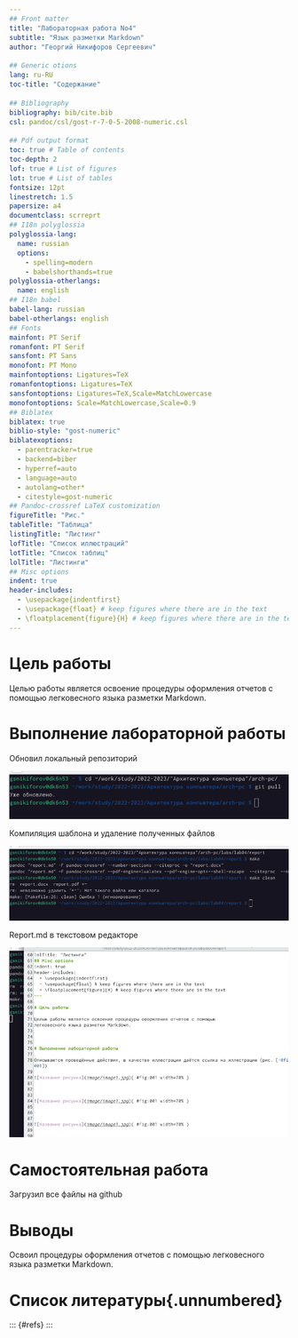 ```yaml
---
## Front matter
title: "Лабораторная работа No4"
subtitle: "Язык разметки Markdown"
author: "Георгий Никифоров Сергеевич"

## Generic otions
lang: ru-RU
toc-title: "Содержание"

## Bibliography
bibliography: bib/cite.bib
csl: pandoc/csl/gost-r-7-0-5-2008-numeric.csl

## Pdf output format
toc: true # Table of contents
toc-depth: 2
lof: true # List of figures
lot: true # List of tables
fontsize: 12pt
linestretch: 1.5
papersize: a4
documentclass: scrreprt
## I18n polyglossia
polyglossia-lang:
  name: russian
  options:
	- spelling=modern
	- babelshorthands=true
polyglossia-otherlangs:
  name: english
## I18n babel
babel-lang: russian
babel-otherlangs: english
## Fonts
mainfont: PT Serif
romanfont: PT Serif
sansfont: PT Sans
monofont: PT Mono
mainfontoptions: Ligatures=TeX
romanfontoptions: Ligatures=TeX
sansfontoptions: Ligatures=TeX,Scale=MatchLowercase
monofontoptions: Scale=MatchLowercase,Scale=0.9
## Biblatex
biblatex: true
biblio-style: "gost-numeric"
biblatexoptions:
  - parentracker=true
  - backend=biber
  - hyperref=auto
  - language=auto
  - autolang=other*
  - citestyle=gost-numeric
## Pandoc-crossref LaTeX customization
figureTitle: "Рис."
tableTitle: "Таблица"
listingTitle: "Листинг"
lofTitle: "Список иллюстраций"
lotTitle: "Список таблиц"
lolTitle: "Листинги"
## Misc options
indent: true
header-includes:
  - \usepackage{indentfirst}
  - \usepackage{float} # keep figures where there are in the text
  - \floatplacement{figure}{H} # keep figures where there are in the text
---
```


# Цель работы

Целью работы является освоение процедуры оформления отчетов с помощью
легковесного языка разметки Markdown.



# Выполнение лабораторной работы

Обновил локальный репозиторий

![Скачивание изменений из удаленного репозитория](image/image1.png)

Компиляция шаблона и удаление полученных файлов

![Использование команд make и make clean](image/image2.png)

Report.md в текстовом редакторе 

![Исправление шаблона](image/image3.png)

# Самостоятельная работа 

Загрузил все файлы на github

# Выводы

Освоил процедуры оформления отчетов с помощью
легковесного языка разметки Markdown.

# Список литературы{.unnumbered}

::: {#refs}
:::
